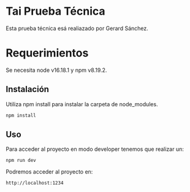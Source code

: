 # Tai Prueba Técnica

Esta prueba técnica esá realiazado por Gerard Sánchez.

# Requerimientos 

Se necesita node v16.18.1 y npm v8.19.2.


## Instalación

Utiliza npm install para instalar la carpeta de node_modules.

```bash
npm install
```

## Uso

Para acceder al proyecto en modo developer tenemos que realizar un:
```
npm run dev
```
Podremos acceder al proyecto en:
```
http://localhost:1234
```